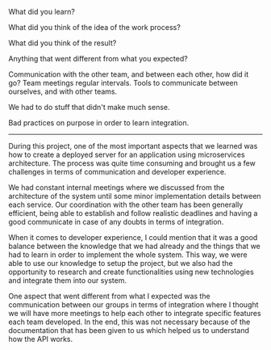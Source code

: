 
What did you learn?

What did you think of the idea of the work process?

What did you think of the result?

Anything that went different from what you expected?

Communication with the other team, and between each other, how did it go?
Team meetings regular intervals.
Tools to communicate between ourselves, and with other teams.

We had to do stuff that didn't make much sense.

Bad practices on purpose in order to learn integration.

-------

During this project, one of the most important aspects that we learned was how to create a deployed server for an application using microservices architecture. The process was quite time consuming and brought us a few challenges in terms of communication and developer experience.

We had constant internal meetings where we discussed from the architecture of the system until some minor implementation details between each service. Our coordination with the other team has been generally efficient, being able to establish and follow realistic deadlines and having a good communicate in case of any doubts in terms of integration.

When it comes to developer experience, I could mention that it was a good balance between the knowledge that we had already and the things that we had to learn in order to implement the whole system. This way, we were able to use our knowledge to setup the project, but we also had the opportunity to research and create functionalities using new technologies and integrate them into our system.

One aspect that went different from what I expected was the communication between our groups in terms of integration where I thought we will have more meetings to help each other to integrate specific features each team developed. In the end, this was not necessary because of the  documentation that has been given to us which helped us to understand how the API works. 
